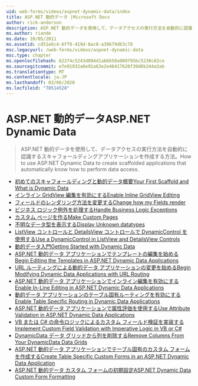 ```yaml
---
uid: web-forms/videos/aspnet-dynamic-data/index
title: ASP.NET 動的データ |Microsoft Docs
author: rick-anderson
description: ASP.NET 動的データを使用して、データアクセスの実行方法を自動的に認識するスキャフォールディングアプリケーションを作成する方法。
ms.author: riande
ms.date: 10/05/2011
ms.assetid: cd51e6c4-6ff9-419d-8ac8-a39b79d63c78
msc.legacyurl: /web-forms/videos/aspnet-dynamic-data
msc.type: chapter
ms.openlocfilehash: 622f4c5243d094d1ab6b58a909795bc5230c62ce
ms.sourcegitcommit: e7e91932a6e91a63e2e46417626f39d6b244a3ab
ms.translationtype: MT
ms.contentlocale: ja-JP
ms.lasthandoff: 03/06/2020
ms.locfileid: "78514528"
---
```

# <a name="aspnet-dynamic-data"></a><span data-ttu-id="bc04d-103">ASP.NET 動的データ</span><span class="sxs-lookup"><span data-stu-id="bc04d-103">ASP.NET Dynamic Data</span></span>

> <span data-ttu-id="bc04d-104">ASP.NET 動的データを使用して、データアクセスの実行方法を自動的に認識するスキャフォールディングアプリケーションを作成する方法。</span><span class="sxs-lookup"><span data-stu-id="bc04d-104">How to use ASP.NET Dynamic Data to create scaffolded applications that automatically know how to perform data access.</span></span>

- [<span data-ttu-id="bc04d-105">初めてのスキャフォールディングと動的データ概要</span><span class="sxs-lookup"><span data-stu-id="bc04d-105">Your First Scaffold and What is Dynamic Data</span></span>](your-first-scaffold-and-what-is-dynamic-data.md)
- [<span data-ttu-id="bc04d-106">インライン GridView 編集を有効にする</span><span class="sxs-lookup"><span data-stu-id="bc04d-106">Enable Inline GridView Editing</span></span>](how-do-i-enable-inline-gridview-editing.md)
- [<span data-ttu-id="bc04d-107">フィールドのレンダリング方法を変更する</span><span class="sxs-lookup"><span data-stu-id="bc04d-107">Change how my Fields render</span></span>](how-do-i-change-how-my-fields-render.md)
- [<span data-ttu-id="bc04d-108">ビジネス ロジック例外を処理する</span><span class="sxs-lookup"><span data-stu-id="bc04d-108">Handle Business Logic Exceptions</span></span>](how-do-i-handle-business-logic-exceptions.md)
- [<span data-ttu-id="bc04d-109">カスタム ページを作る</span><span class="sxs-lookup"><span data-stu-id="bc04d-109">Make Custom Pages</span></span>](how-do-i-make-custom-pages.md)
- [<span data-ttu-id="bc04d-110">不明なデータ型を表示する</span><span class="sxs-lookup"><span data-stu-id="bc04d-110">Display Unknown datatypes</span></span>](how-do-i-display-unknown-datatypes.md)
- [<span data-ttu-id="bc04d-111">ListView コントロールと DetailsView コントロールで DynamicControl を使用する</span><span class="sxs-lookup"><span data-stu-id="bc04d-111">Use a DynamicControl in ListView and DetailsView Controls</span></span>](how-do-i-use-a-dynamiccontrol-in-listview-and-detailsview-controls.md)
- [<span data-ttu-id="bc04d-112">動的データ入門</span><span class="sxs-lookup"><span data-stu-id="bc04d-112">Getting Started with Dynamic Data</span></span>](getting-started-with-dynamic-data.md)
- [<span data-ttu-id="bc04d-113">ASP.NET 動的データ アプリケーションでテンプレートの編集を始める</span><span class="sxs-lookup"><span data-stu-id="bc04d-113">Begin Editing the Templates in ASP.NET Dynamic Data Applications</span></span>](begin-editing-the-templates-in-aspnet-dynamic-data-applications.md)
- [<span data-ttu-id="bc04d-114">URL ルーティングによる動的データ アプリケーションの変更を始める</span><span class="sxs-lookup"><span data-stu-id="bc04d-114">Begin Modifying Dynamic Data Applications with URL Routing</span></span>](begin-modifying-dynamic-data-applications-with-url-routing.md)
- [<span data-ttu-id="bc04d-115">ASP.NET 動的データ アプリケーションでインライン編集を有効にする</span><span class="sxs-lookup"><span data-stu-id="bc04d-115">Enable In-Line Editing in ASP.NET Dynamic Data Applications</span></span>](enable-in-line-editing-in-aspnet-dynamic-data-applications.md)
- [<span data-ttu-id="bc04d-116">動的データ アプリケーションのテーブル固有ルーティングを有効にする</span><span class="sxs-lookup"><span data-stu-id="bc04d-116">Enable Table Specific Routing in Dynamic Data Applications</span></span>](how-to-enable-table-specific-routing-in-dynamic-data-applications.md)
- [<span data-ttu-id="bc04d-117">ASP.NET 動的データ アプリケーションで属性評価を使用する</span><span class="sxs-lookup"><span data-stu-id="bc04d-117">Use Attribute Validation in ASP.NET Dynamic Data Applications</span></span>](how-to-use-attribute-validation-in-aspnet-dynamic-data-applications.md)
- [<span data-ttu-id="bc04d-118">VB または C# の命令ロジックによるカスタム フィールド検証を実装する</span><span class="sxs-lookup"><span data-stu-id="bc04d-118">Implement Custom Field Validation with Imperative Logic in VB or C#</span></span>](how-to-implement-custom-field-validation-with-imperative-logic-in-vb-or-c.md)
- [<span data-ttu-id="bc04d-119">DynamicData データ グリッドから列を削除する</span><span class="sxs-lookup"><span data-stu-id="bc04d-119">Remove Columns From Your DynamicData Data Grids</span></span>](how-to-remove-columns-from-your-dynamicdata-data-grids.md)
- [<span data-ttu-id="bc04d-120">ASP.NET 動的データ アプリケーションでテーブル固有のカスタム フォームを作成する</span><span class="sxs-lookup"><span data-stu-id="bc04d-120">Create Table Specific Custom Forms in an ASP.NET Dynamic Data Application</span></span>](how-to-create-table-specific-custom-forms-in-an-aspnet-dynamic-data-application.md)
- [<span data-ttu-id="bc04d-121">ASP.NET 動的データ カスタム フォームの初期設定</span><span class="sxs-lookup"><span data-stu-id="bc04d-121">ASP.NET Dynamic Data Custom Form Formatting</span></span>](aspnet-dynamic-data-custom-form-formatting.md)
